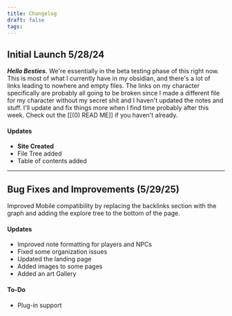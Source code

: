 ```yaml
---
title: Changelog
draft: false
tags:
---
```

## Initial Launch 5/28/24

***Hello Besties.***
We're essentially in the beta testing phase of this right now. This is most of what I currently have in my obsidian, and there's a lot of links leading to nowhere and empty files. The links on my character specifically are probably all going to be broken since I made a different file for my character without my secret shit and I haven't updated the notes and stuff. I'll update and fix things more when I find time probably after this week. Check out the [[(0) READ ME]] if you haven't already.
#### Updates
- **Site Created**
- File Tree added
- Table of contents added
---
## Bug Fixes and Improvements (5/29/25)

Improved Mobile compatibility by replacing the backlinks section with the graph and adding the explore tree to the bottom of the page.

#### Updates
- Improved note formatting for players and NPCs
- Fixed some organization issues
- Updated the landing page
- Added images to some pages
- Added an art Gallery
#### To-Do
- Plug-in support